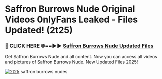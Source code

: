 # Saffron Burrows Nude Original Videos 0nlyFans Leaked - Files Updated! (2t25)

<h3>🔴 CLICK HERE 🌐==►► <a href="https://tinyurl.com/yrmya6cz" rel="nofollow">Saffron Burrows Nude Updated Files</a></h3>

Get Saffron Burrows Nude and all content. Now you can access all videos and pictures of Saffron Burrows Nude. New Updated Files 2025!

[![2t25](https://i.imgur.com/FMdXYCs.gif)](https://tinyurl.com/yrmya6cz)
saffron burrows nudes